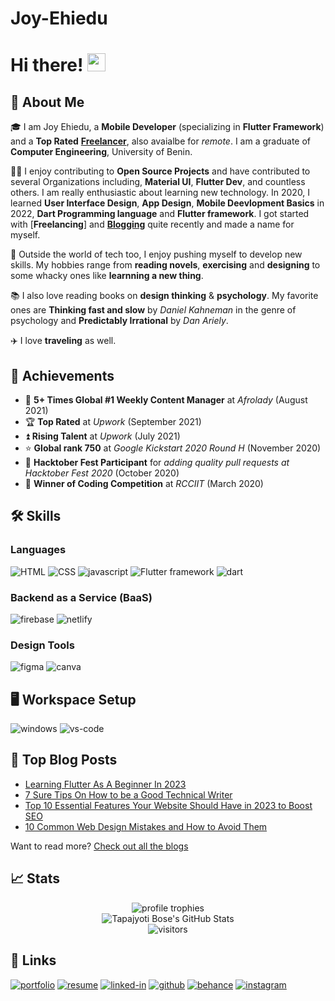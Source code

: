 # Joy-Ehiedu

# Hi there! <img src="https://media.giphy.com/media/hvRJCLFzcasrR4ia7z/giphy.gif" width="29px" height="29px">

## 🚀 About Me

🎓 I am Joy Ehiedu, a **Mobile Developer** (specializing in **Flutter Framework**) and a **Top Rated** [**Freelancer**](https://joy-ehiedu.netlify.app/), also avaialbe for _remote_. I am a graduate of **Computer Engineering**, University of Benin.

👨‍💻 I enjoy contributing to **Open Source Projects** and have contributed to several Organizations including, **Material UI**, **Flutter Dev**, and countless others. I am really enthusiastic about learning new technology. In 2020, I learned **User Interface Design**, **App Design**, **Mobile Deevlopment Basics** in 2022, **Dart Programming language** and **Flutter framework**. I got started with [**Freelancing**] and [**Blogging**](https://buildclaw.com/blog/) quite recently and made a name for myself.

🎸 Outside the world of tech too, I enjoy pushing myself to develop new skills. My hobbies range from **reading novels**, **exercising** and **designing** to some whacky ones like **learnning a new thing**.

📚 I also love reading books on **design thinking** & **psychology**. My favorite ones are **Thinking fast and slow** by _Daniel Kahneman_ in the genre of psychology and **Predictably Irrational** by _Dan Ariely_.

✈️ I love **traveling** as well.

## 🏅 Achievements

-   📝 **5+ Times Global #1 Weekly Content Manager** at _Afrolady_ (August 2021)
-   🏆 **Top Rated** at _Upwork_ (September 2021)
-   ⏫ **Rising Talent** at _Upwork_ (July 2021)
-   ⭐ **Global rank 750** at _Google Kickstart 2020 Round H_ (November 2020)
-   🤝 **Hacktober Fest Participant** for _adding quality pull requests at Hacktober Fest 2020_ (October 2020)
-   🥇 **Winner of Coding Competition** at _RCCIIT_ (March 2020)

## 🛠️ Skills

### Languages

![HTML](https://img.shields.io/badge/HTML5-E34F26?style=for-the-badge&logo=html5&logoColor=white)
![CSS](https://img.shields.io/badge/CSS3-1572B6?style=for-the-badge&logo=css3&logoColor=white)
![javascript](https://img.shields.io/badge/JavaScript-323330?style=for-the-badge&logo=javascript&logoColor=F7DF1E)
![Flutter framework](https://img.shields.io/badge/Flutter-02569B?style=for-the-badge&logo=flutter&logoColor=white)
![dart](https://img.shields.io/badge/Dart-28B6F6?style=for-the-badge&logo=dart&logoColor=white)


### Backend as a Service (BaaS)

![firebase](https://img.shields.io/badge/Firebase-ffaa00?style=for-the-badge&logo=Firebase&logoColor=white)
![netlify](https://img.shields.io/badge/Netlify-00C7B7?style=for-the-badge&logo=netlify&logoColor=white)

### Design Tools

![figma](https://img.shields.io/badge/figma-000000?style=for-the-badge&logo=figma&logoColor=white)
![canva](https://img.shields.io/badge/canva-00C4CC?style=for-the-badge&logo=canva&logoColor=white)


## 🖥️ Workspace Setup

![windows](https://img.shields.io/badge/Windows_11-0078d4?style=for-the-badge&logo=windows-11&logoColor=white)
![vs-code](https://img.shields.io/badge/VS_Code-007ACC?style=for-the-badge&logo=Visual-Studio-Code&logoColor=white)

## 📝 Top Blog Posts

-   [Learning Flutter As A Beginner In 2023](https://buildclaw.com/learning-flutter-as-a-beginner-in-2023/)
-   [7 Sure Tips On How to be a Good Technical Writer](https://buildclaw.com/7-sure-tips-on-how-to-be-a-good-technical-writer/)
-   [Top 10 Essential Features Your Website Should Have in 2023 to Boost SEO](https://buildclaw.com/top-10-essential-features-your-website-should-have-in-2023-to-boost-seo/)
-   [10 Common Web Design Mistakes and How to Avoid Them](https://buildclaw.com/10-common-web-design-mistakes-and-how-to-avoid-them/)

Want to read more? [Check out all the blogs](https://buildclaw.com/blog/)

## 📈 Stats

<div align="center">
    <img src="https://github-profile-trophy.vercel.app/?username=ruppysuppy&row=1&column=6&margin-h=8&theme=darkhub&count_private=true&margin-w=15&no-frame=true" alt="profile trophies" />
    <br />
    <img src="https://github-readme-stats.vercel.app/api?username=ruppysuppy&show_icons=true&hide_border=true" alt="Tapajyoti Bose's GitHub Stats">
    <br />
    <img src="https://visitor-badge.laobi.icu/badge?page_id=ruppysuppy.ruppysuppy" alt="visitors">
</div>

## 🔗 Links

[![portfolio](https://img.shields.io/badge/Portfolio-5340ff?style=for-the-badge&logo=Google-chrome&logoColor=white)](https://joy-ehiedu.netlify.app/)
[![resume](https://img.shields.io/badge/Resume-4285F4?style=for-the-badge&logo=read-the-docs&logoColor=white)](https://joy-ehiedu.netlify.app/CV/Ehiedu%20Joy%20CV.pdf)
[![linked-in](https://img.shields.io/badge/Linked_In-0077B5?style=for-the-badge&logo=LinkedIn&logoColor=white)](https://www.linkedin.com/in/joy-ehiedu-49a163188)
[![github](https://img.shields.io/badge/GitHub-000000?style=for-the-badge&logo=GitHub&logoColor=white)](https://github.com/iluv27)
[![behance](https://img.shields.io/badge/-Behance-blue?style=for-the-badge&logo=behance&logoColor=white)](https://www.behance.net/JoyEhieduDesigns)
[![instagram](https://img.shields.io/badge/Instagram-E4405F?style=for-the-badge&logo=instagram&logoColor=white)](https://www.instagram.com/joy_codes_/)
